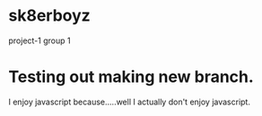 # sk8erboyz
project-1 group 1

Testing out making new branch.
=======
I enjoy javascript because.....well I actually don't enjoy javascript. 
